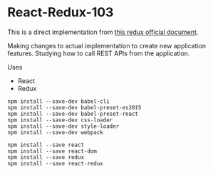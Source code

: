React-Redux-103
===================
This is a direct implementation from [this redux official document][1].

Making changes to actual implementation to create new application features.
Studying how to call REST APIs from the application.


Uses
 - React
 - Redux

```
npm install --save-dev babel-cli
npm install --save-dev babel-preset-es2015
npm install --save-dev babel-preset-react
npm install --save-dev css-loader
npm install --save-dev style-loader
npm install --save-dev webpack

npm install --save react
npm install --save react-dom
npm install --save redux
npm install --save react-redux
```


[1]: http://redux.js.org/docs/basics/ExampleTodoList.html
